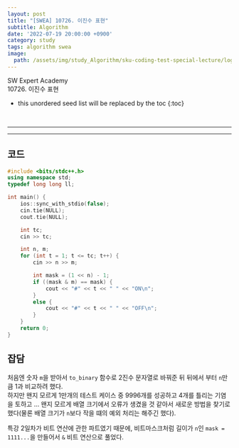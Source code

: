 ```yaml
---
layout: post
title: "[SWEA] 10726. 이진수 표현"
subtitle: Algorithm
date: '2022-07-19 20:00:00 +0900'
category: study
tags: algorithm swea
image:
  path: /assets/img/study_Algorithm/sku-coding-test-special-lecture/logo.png
---
```


SW Expert Academy<br>
10726. 이진수 표현

<!--more-->

* this unordered seed list will be replaced by the toc
{:toc}

<br>
<hr/>
<hr/>

## 코드

```cpp
#include <bits/stdc++.h>
using namespace std;
typedef long long ll;

int main() {
	ios::sync_with_stdio(false);
	cin.tie(NULL);
	cout.tie(NULL);

	int tc;
	cin >> tc;

	int n, m;
	for (int t = 1; t <= tc; t++) {
		cin >> n >> m;

		int mask = (1 << n) - 1;
		if ((mask & m) == mask) {
			cout << "#" << t << " " << "ON\n";
		}
		else {
			cout << "#" << t << " " << "OFF\n";
		}
	}
	return 0;
}
```

## 잡담

처음엔 숫자 `m`을 받아서 `to_binary` 함수로 2진수 문자열로 바꿔준 뒤 뒤에서 부터 `n`만큼 1과 비교하려 했다.<br>
하지만 왠지 모르게 1만개의 테스트 케이스 중 9996개를 성공하고 4개를 틀리는 기염을 토하고 ... 왠지 모르게 배열 크기에서 오류가 생겼을 것 같아서 새로운 방법을 찾기로 했다(물론 배열 크기가 `n`보다 작을 떄의 예외 처리는 해주긴 했다).<br>

특강 2일차가 비트 연산에 관한 파트였기 때문에, 비트마스크처럼 길이가 `n`인 `mask = 1111...`을 만들어서 `&` 비트 연산으로 풀었다.

